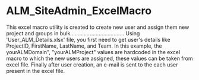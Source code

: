 # ALM_SiteAdmin_ExcelMacro

This excel macro utility is created to create new user and assign them new project and groups in bulk....................................
Using 'User_ALM_Details.xlsx' file, you first need to get user's details like ProjectID, FirstName, LastName, and Team.
In this example, the yourALMDomain", "yourALMProject" values are hardcoded in the excel macro to which the new users are assigned, these values can be taken from excel file.
Finally after user creation, an e-mail is sent to the each user present in the excel file.

